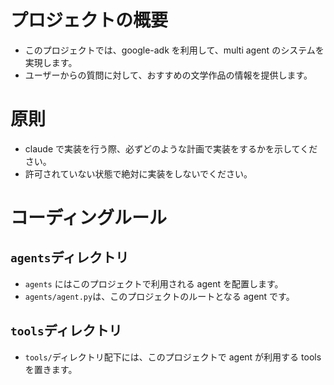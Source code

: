 # プロジェクトの概要

- このプロジェクトでは、google-adk を利用して、multi agent のシステムを実現します。
- ユーザーからの質問に対して、おすすめの文学作品の情報を提供します。

# 原則

- claude で実装を行う際、必ずどのような計画で実装をするかを示してください。
- 許可されていない状態で絶対に実装をしないでください。

# コーディングルール

## `agents`ディレクトリ

- `agents` にはこのプロジェクトで利用される agent を配置します。
- `agents/agent.py`は、このプロジェクトのルートとなる agent です。

## `tools`ディレクトリ

- `tools/`ディレクトリ配下には、このプロジェクトで agent が利用する tools を置きます。
